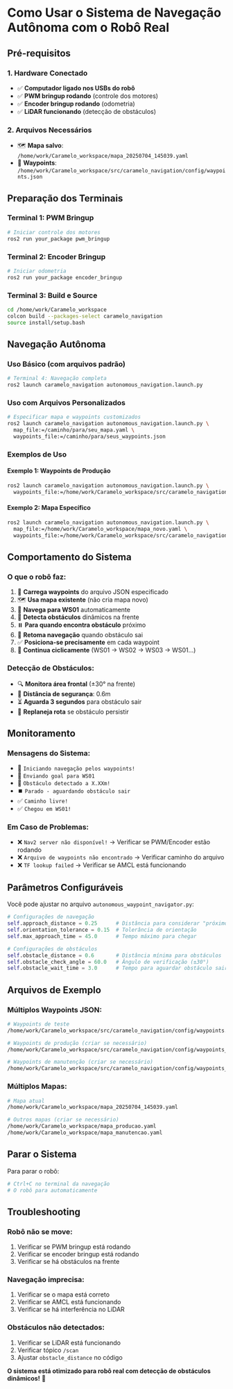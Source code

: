 # Como Usar o Sistema de Navegação Autônoma com o Robô Real

## Pré-requisitos

### 1. Hardware Conectado
- ✅ **Computador ligado nos USBs do robô**
- ✅ **PWM bringup rodando** (controle dos motores)
- ✅ **Encoder bringup rodando** (odometria)
- ✅ **LiDAR funcionando** (detecção de obstáculos)

### 2. Arquivos Necessários
- 🗺️ **Mapa salvo**: `/home/work/Caramelo_workspace/mapa_20250704_145039.yaml`
- 📍 **Waypoints**: `/home/work/Caramelo_workspace/src/caramelo_navigation/config/waypoints.json`

## Preparação dos Terminais

### Terminal 1: PWM Bringup
```bash
# Iniciar controle dos motores
ros2 run your_package pwm_bringup
```

### Terminal 2: Encoder Bringup
```bash
# Iniciar odometria
ros2 run your_package encoder_bringup
```

### Terminal 3: Build e Source
```bash
cd /home/work/Caramelo_workspace
colcon build --packages-select caramelo_navigation
source install/setup.bash
```

## Navegação Autônoma

### Uso Básico (com arquivos padrão)
```bash
# Terminal 4: Navegação completa
ros2 launch caramelo_navigation autonomous_navigation.launch.py
```

### Uso com Arquivos Personalizados
```bash
# Especificar mapa e waypoints customizados
ros2 launch caramelo_navigation autonomous_navigation.launch.py \
  map_file:=/caminho/para/seu_mapa.yaml \
  waypoints_file:=/caminho/para/seus_waypoints.json
```

### Exemplos de Uso

#### Exemplo 1: Waypoints de Produção
```bash
ros2 launch caramelo_navigation autonomous_navigation.launch.py \
  waypoints_file:=/home/work/Caramelo_workspace/src/caramelo_navigation/config/waypoints_producao.json
```

#### Exemplo 2: Mapa Específico
```bash
ros2 launch caramelo_navigation autonomous_navigation.launch.py \
  map_file:=/home/work/Caramelo_workspace/mapa_novo.yaml \
  waypoints_file:=/home/work/Caramelo_workspace/src/caramelo_navigation/config/waypoints_novo.json
```

## Comportamento do Sistema

### O que o robô faz:
1. 📍 **Carrega waypoints** do arquivo JSON especificado
2. 🗺️ **Usa mapa existente** (não cria mapa novo)
3. 🎯 **Navega para WS01** automaticamente
4. 🚨 **Detecta obstáculos** dinâmicos na frente
5. ⏸️ **Para quando encontra obstáculo** próximo
6. 🔄 **Retoma navegação** quando obstáculo sai
7. ✅ **Posiciona-se precisamente** em cada waypoint
8. 🔁 **Continua ciclicamente** (WS01 → WS02 → WS03 → WS01...)

### Detecção de Obstáculos:
- 🔍 **Monitora área frontal** (±30° na frente)
- 📏 **Distância de segurança**: 0.6m
- ⏳ **Aguarda 3 segundos** para obstáculo sair
- 🔄 **Replaneja rota** se obstáculo persistir

## Monitoramento

### Mensagens do Sistema:
- 🚀 `Iniciando navegação pelos waypoints!`
- 🎯 `Enviando goal para WS01`
- 🚨 `Obstáculo detectado a X.XXm!`
- ⏹️ `Parado - aguardando obstáculo sair`
- ✅ `Caminho livre!`
- ✅ `Chegou em WS01!`

### Em Caso de Problemas:
- ❌ `Nav2 server não disponível!` → Verificar se PWM/Encoder estão rodando
- ❌ `Arquivo de waypoints não encontrado` → Verificar caminho do arquivo
- ❌ `TF lookup failed` → Verificar se AMCL está funcionando

## Parâmetros Configuráveis

Você pode ajustar no arquivo `autonomous_waypoint_navigator.py`:

```python
# Configurações de navegação
self.approach_distance = 0.25      # Distância para considerar "próximo"
self.orientation_tolerance = 0.15  # Tolerância de orientação
self.max_approach_time = 45.0      # Tempo máximo para chegar

# Configurações de obstáculos
self.obstacle_distance = 0.6       # Distância mínima para obstáculos
self.obstacle_check_angle = 60.0   # Ângulo de verificação (±30°)
self.obstacle_wait_time = 3.0      # Tempo para aguardar obstáculo sair
```

## Arquivos de Exemplo

### Múltiplos Waypoints JSON:
```bash
# Waypoints de teste
/home/work/Caramelo_workspace/src/caramelo_navigation/config/waypoints.json

# Waypoints de produção (criar se necessário)
/home/work/Caramelo_workspace/src/caramelo_navigation/config/waypoints_producao.json

# Waypoints de manutenção (criar se necessário)
/home/work/Caramelo_workspace/src/caramelo_navigation/config/waypoints_manutencao.json
```

### Múltiplos Mapas:
```bash
# Mapa atual
/home/work/Caramelo_workspace/mapa_20250704_145039.yaml

# Outros mapas (criar se necessário)
/home/work/Caramelo_workspace/mapa_producao.yaml
/home/work/Caramelo_workspace/mapa_manutencao.yaml
```

## Parar o Sistema

Para parar o robô:
```bash
# Ctrl+C no terminal da navegação
# O robô para automaticamente
```

## Troubleshooting

### Robô não se move:
1. Verificar se PWM bringup está rodando
2. Verificar se encoder bringup está rodando
3. Verificar se há obstáculos na frente

### Navegação imprecisa:
1. Verificar se o mapa está correto
2. Verificar se AMCL está funcionando
3. Verificar se há interferência no LiDAR

### Obstáculos não detectados:
1. Verificar se LiDAR está funcionando
2. Verificar tópico `/scan`
3. Ajustar `obstacle_distance` no código

**O sistema está otimizado para robô real com detecção de obstáculos dinâmicos!** 🤖

